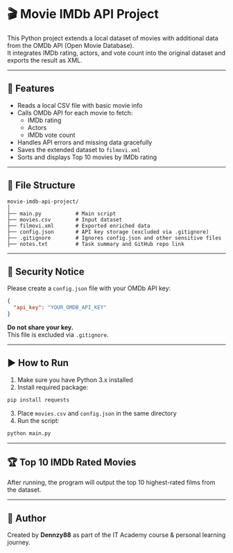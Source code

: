 # 🎬 Movie IMDb API Project

This Python project extends a local dataset of movies with additional data from the OMDb API (Open Movie Database).  
It integrates IMDb rating, actors, and vote count into the original dataset and exports the result as XML.

---

## 🧩 Features

- Reads a local CSV file with basic movie info  
- Calls OMDb API for each movie to fetch:  
  - IMDb rating  
  - Actors  
  - IMDb vote count  
- Handles API errors and missing data gracefully  
- Saves the extended dataset to `filmovi.xml`  
- Sorts and displays Top 10 movies by IMDb rating  

---

## 📁 File Structure

```
movie-imdb-api-project/
│
├── main.py           # Main script
├── movies.csv        # Input dataset
├── filmovi.xml       # Exported enriched data
├── config.json       # API key storage (excluded via .gitignore)
├── .gitignore        # Ignores config.json and other sensitive files
├── notes.txt         # Task summary and GitHub repo link
```

---

## 🔐 Security Notice

Please create a `config.json` file with your OMDb API key:

```json
{
  "api_key": "YOUR_OMDB_API_KEY"
}
```

**Do not share your key.**  
This file is excluded via `.gitignore`.

---

## ▶️ How to Run

1. Make sure you have Python 3.x installed  
2. Install required package:

```bash
pip install requests
```

3. Place `movies.csv` and `config.json` in the same directory  
4. Run the script:

```bash
python main.py
```

---

## 🏆 Top 10 IMDb Rated Movies

After running, the program will output the top 10 highest-rated films from the dataset.

---

## 📝 Author

Created by **Dennzy88** as part of the IT Academy course & personal learning journey.
